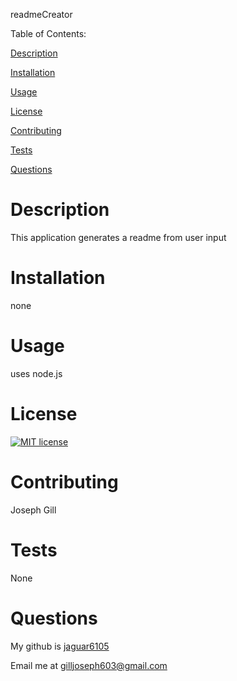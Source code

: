 
readmeCreator

Table of Contents:

[Description](#description) 

[Installation](#installation)

[Usage](#usage)

[License](#license)

[Contributing](#contributing)

[Tests](#tests)

[Questions](#questions)
    
# Description 
This application generates a readme from user input

# Installation
none

# Usage
uses node.js

# License
[![MIT license](https://img.shields.io/badge/License-MIT-blue.svg)](https://lbesson.mit-license.org/)

# Contributing
Joseph Gill

# Tests
None

# Questions
My github is [jaguar6105](https://github.com/jaguar6105)

Email me at gilljoseph603@gmail.com
    
    
    